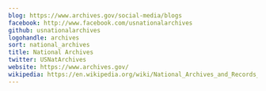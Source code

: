 ```yaml
---
blog: https://www.archives.gov/social-media/blogs
facebook: http://www.facebook.com/usnationalarchives
github: usnationalarchives
logohandle: archives
sort: national_archives
title: National Archives
twitter: USNatArchives
website: https://www.archives.gov/
wikipedia: https://en.wikipedia.org/wiki/National_Archives_and_Records_Administration
---
```

